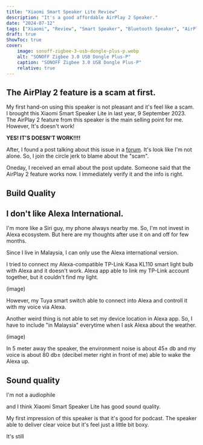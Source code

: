 ```yaml
---
title: "Xiaomi Smart Speaker Lite Review"
description: "It's a good affordable AirPlay 2 Speaker."
date: "2024-07-12"
tags: ["Xiaomi", "Review", "Smart Speaker", "Bluetooth Speaker", "AirPlay 2"]
draft: true
ShowToc: true
cover:
    image: sonoff-zigbee-3-usb-dongle-plus-p.webp
    alt: "SONOFF Zigbee 3.0 USB Dongle Plus-P"
    caption: "SONOFF Zigbee 3.0 USB Dongle Plus-P"
    relative: true
---
```


## The AirPlay 2 feature is a scam at first.
My first hand-on using this speaker is not pleasant and it's feel like a scam. I brought this Xiaomi Smart Speaker Lite in last year, 9 September 2023. The AirPlay 2 feature from this speaker is the main selling point for me. However, It's doesn't work! 

**YES! IT'S DOESN'T WORK!!!!**

After, I found a post talking about this issue in a [forum](https://xiaomi.eu/community/threads/xiaomi-smart-speaker-lite-unable-to-connect-to-airplay.69581/#post-725901). It's look like I'm not alone. So, I join the circle jerk to blame about the "scam". 

Oneday, I received an email about the post update. Someone said that the AirPlay 2 feature works now. I immediately verify it and the info is right. 

## Build Quality




## I don't like Alexa International.

I'm more like a Siri guy, my phone always nearby me. So, I'm not invest in Alexa ecosystem. But here are my thoughts after use it on and off for few months.

Since I live in Malaysia, I can only use the Alexa international version. 

I tried to connect my Alexa-compatible TP-Link Kasa KL110 smart light bulb with Alexa and it doesn't work. Alexa app able to link my TP-Link account together, but it couldn't find my light. 

(image)

However, my Tuya smart switch able to connect into Alexa and controll it with my voice via Alexa.

Another weird thing is not able to set my device location in Alexa app. So, I have to include "in Malaysia" everytime when I ask Alexa about the weather.

(image)

In 5 meter away the speaker, the environment noise is about 45± db and my voice is about 80 db± (decibel meter right in front of me) able to wake the Alexa up.

## Sound quality

I'm not a audiophile 

and I think Xiaomi Smart Speaker Lite has good sound quality.

My first impression of this speaker is that it's good for podcast. The speaker able to deliver clear voice but it's feel just a little bit boxy. 

It's still 

